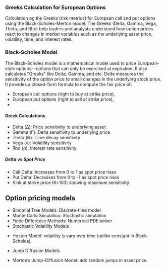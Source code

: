 ### Greeks Calculation for European Options

Calculation og the Greeks (risk metrics) for European call and put options using the Black-Scholes-Merton model. 
The Greeks (Delta, Gamma, Vega, Theta, and Rho) help traders and analysts understand how option prices react to changes in market variables such as the underlying asset price, volatility, time, and interest rates.


### Black-Scholes Model

The Black-Scholes model is a mathematical model used to price European-style options—options that can only be exercised at expiration.
It also calculates "Greeks" like Delta, Gamma, and etc. 
Delta measures the sensitivity of the option price to small changes in the underlying stock price. 
It provides a closed-form formula to compute the fair price of:
- European call options (right to buy at strike price),
- European put options (right to sell at strike price),
- 
#### Greek Calculations
- Delta (Δ): Price sensitivity to underlying asset 
- Gamma (Γ): Delta sensitivity to underlying price
- Theta (Θ): Time decay sensitivity
- Vega (ν): Volatility sensitivity
- Rho (ρ): Interest rate sensitivity

##### Delta vs Spot Price
* Call Delta: Increases from 0 to 1 as spot price rises
* Put Delta: Decreases from 0 to -1 as spot price rises
* Kink at strike price (K=100) showing maximum sensitivity


 ## Option pricing models

* Binomial Tree Models: Discrete-time model
* Monte Carlo Simulation: Stochastic simulation
* Finite Difference Methods: Numerical PDE solver
* Stochastic Volatility Models
- Heston Model: volatility is vary over time (unlike constant in Black-Scholes).
* Jump Diffusion Models
- Merton’s Jump-Diffusion Model: add random jumps in asset price.


 

